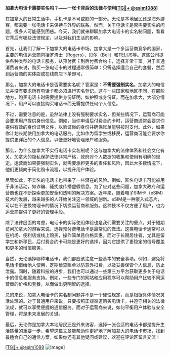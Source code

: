 **加拿大电话卡需要实名吗？——一张卡背后的法律与便利[[TG💪+ @esim1088](https://t.me/s/esim1088)]**

在加拿大的日常生活中，手机卡是不可或缺的一部分。无论是本地居民还是海外游客，都需要一张电话卡来保持与外界的联系。然而，关于电话卡是否需要实名的问题，很多人可能感到困惑。今天，我们就来聊聊加拿大电话卡的实名制问题，看看它背后有哪些法律规定，以及对我们生活的影响。

首先，让我们了解一下加拿大的电话卡市场。加拿大是一个多运营商竞争的国家，主要的电信运营商包括罗渣士（Rogers）、贝尔（Bell）和TELUS等。这些公司提供各种类型的电话卡服务，从预付费卡到后付费合约卡，选择非常丰富。对于普通消费者来说，购买一张电话卡的过程通常很简单：只需选择适合自己的套餐，然后到运营商的实体店或在线商店下单即可。

那么，加拿大的电话卡是否需要实名呢？答案是：**不需要强制实名**。加拿大的电信法并没有要求所有电话卡都必须进行实名登记。这与一些国家和地区不同，在那些地方，购买电话卡时需要提供身份证明，如护照或身份证。而在加拿大，大部分情况下，用户可以直接购买电话卡而无需提供任何个人信息。

不过，需要注意的是，虽然法律上没有强制要求实名，但某些情况下，运营商可能会要求用户提供身份信息。例如，当你申请后付费合约卡时，运营商通常会要求你提供有效的身份证明文件，以验证你的身份并确保账单能够按时支付。此外，如果你计划长期使用加拿大的电话服务，比如作为留学生或移民，运营商可能会要求你提供更详细的个人信息，以便更好地管理账户和服务。

那么，为什么加拿大不实行电话卡实名制呢？这与加拿大的法律体系和社会文化有关。加拿大的隐私保护法律非常严格，政府对个人数据的收集和使用有明确的规定。运营商如果要强制实名，就需要承担更多的责任和风险，因此大多数情况下，他们更倾向于简化购卡流程，以提升用户体验。

尽管如此，不实名的电话卡也带来了一些潜在的风险。例如，匿名电话卡可能被用于非法活动，如诈骗、骚扰或传播虚假信息。为了应对这些问题，加拿大政府和运营商也在不断探索更加安全和透明的解决方案。近年来，随着电子SIM卡（eSIM）技术的发展，越来越多的人开始关注这一领域的创新。eSIM是一种嵌入式芯片，可以在不更换物理卡的情况下切换运营商和服务。这种技术不仅方便了用户，也为运营商提供了更好的管理手段。

除了法律层面的考虑，电话卡的实际使用体验也是我们需要关注的重点。对于短期访问加拿大的游客来说，选择预付费电话卡是最常见的做法。这类电话卡通常可以在机场、便利店或线上购买，操作简单且价格实惠。而对于长期居住者，尤其是留学生和新移民，后付费合约卡可能是更好的选择，因为它提供了更稳定的信号覆盖和更多的增值服务。

当然，无论选择哪种电话卡，我们都应该注意一些基本的安全事项。例如，避免将电话卡借给他人使用，定期检查账单以防意外扣费，以及妥善保管个人信息，防止泄露。同时，随着科技的进步，我们也可以通过一些第三方平台获取更多关于电话卡的信息和服务支持。例如，一些专门的网站和应用程序可以帮助用户比较不同运营商的价格和套餐，从而做出更明智的选择。

总的来说，加拿大电话卡的实名制问题并不是一个硬性规定，而是根据具体情况灵活处理的。对于普通用户来说，只要按照正规渠道购买电话卡，并遵守相关的法律法规，就可以享受便捷的通信服务。而对于运营商来说，如何平衡用户体验与安全管理，将是未来发展的关键。

最后，无论你是加拿大本地居民还是外来访客，选择一张合适的电话卡都是提升生活质量的重要一步。希望这篇文章能帮助你更好地了解加拿大的电话卡市场，找到最适合自己的通信方案。如果你还有其他疑问或建议，欢迎在评论区留言交流！

[[TG💪+ @esim1088](https://t.me/s/esim1088) ![Image](https://i.postimg.cc/4NQfJmqS/Snipaste-2025-05-13-00-14-12.png)]